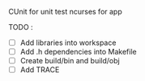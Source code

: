 CUnit for unit test
ncurses for app

TODO : 
- [ ] Add libraries into workspace
- [ ] Add .h dependencies into Makefile
- [ ] Create build/bin and build/obj
- [ ] Add TRACE 
